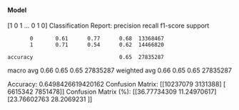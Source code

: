 #### Model
[1 0 1 ... 0 1 0]
Classification Report:
              precision    recall  f1-score   support

           0       0.61      0.77      0.68  13368467
           1       0.71      0.54      0.62  14466820

    accuracy                           0.65  27835287
   macro avg       0.66      0.65      0.65  27835287
weighted avg       0.66      0.65      0.65  27835287

Accuracy: 0.6498426619420162
Confusion Matrix:
[[10237079  3131388]
 [ 6615342  7851478]]
Confusion Matrix (%):
[[36.77734309 11.24970617]
 [23.76602763 28.2069231 ]]
